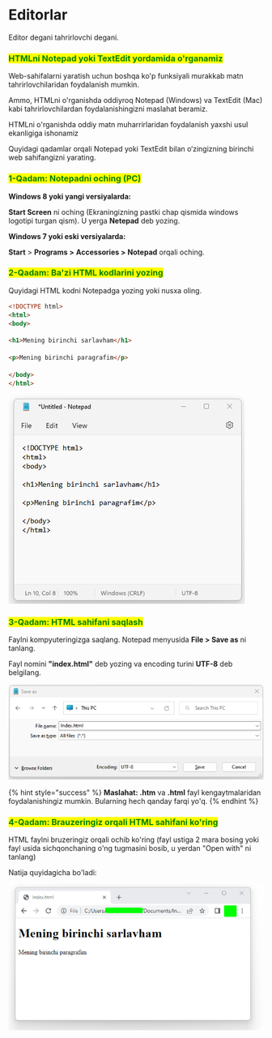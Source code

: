 # Editorlar

Editor degani tahrirlovchi degani.&#x20;

### <mark style="color:green;">HTMLni Notepad yoki TextEdit yordamida o'rganamiz</mark>

Web-sahifalarni yaratish uchun boshqa ko'p funksiyali murakkab matn tahrirlovchilaridan foydalanish mumkin.

Ammo, HTMLni o'rganishda oddiyroq Notepad (Windows) va TextEdit (Mac) kabi tahrirlovchilardan foydalanishingizni maslahat beramiz.

HTMLni o'rganishda oddiy matn muharrirlaridan foydalanish yaxshi usul ekanligiga ishonamiz

Quyidagi qadamlar orqali Notepad yoki TextEdit bilan o‘zingizning birinchi web sahifangizni yarating.

### <mark style="color:green;">1-Qadam: Notepadni oching (PC)</mark>

**Windows 8 yoki yangi versiyalarda:**

**Start Screen** ni oching (Ekraningizning pastki chap qismida windows logotipi turgan qism). U yerga **Netepad** deb yozing.

**Windows 7 yoki eski versiyalarda:**

**Start** > **Programs >** **Accessories >** **Notepad** orqali oching.

### <mark style="color:green;">2-Qadam: Ba'zi HTML kodlarini yozing</mark>

Quyidagi HTML kodni Notepadga yozing yoki nusxa oling.

```html
<!DOCTYPE html>
<html>
<body>

<h1>Mening birinchi sarlavham</h1>

<p>Mening birinchi paragrafim</p>

</body>
</html>
```

![](<../../.gitbook/assets/image (313).png>)

### <mark style="color:green;">3-Qadam: HTML sahifani saqlash</mark>

Faylni kompyuteringizga saqlang. Notepad menyusida **File > Save as** ni tanlang.

Fayl nomini **"index.html"** deb yozing va encoding turini **UTF-8** deb belgilang.

<img src="../../.gitbook/assets/image (309).png" alt="" data-size="original">

{% hint style="success" %}
**Maslahat: .htm** va **.html** fayl kengaytmalaridan foydalanishingiz mumkin. Bularning hech qanday farqi yo'q.
{% endhint %}

### <mark style="color:green;">4-Qadam: Brauzeringiz orqali HTML sahifani ko'ring</mark>

HTML faylni bruzeringiz orqali ochib ko'ring (fayl ustiga 2 mara bosing yoki fayl usida sichqonchaning o'ng tugmasini bosib, u yerdan "Open with" ni tanlang)

Natija quyidagicha bo'ladi:

![](<../../.gitbook/assets/image (335).png>)
